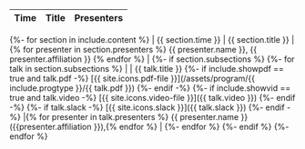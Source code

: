 | Time | Title | Presenters |
| --- | ------- | ---------- |
{%- for section in include.content %}
| {{ section.time }} | {{ section.title }} | {% for presenter in section.presenters %} {{ presenter.name }}, {{ presenter.affiliation }} {% endfor %} |
  {%- if section.subsections %}
      {%- for talk in section.subsections %}
| | {{ talk.title }}
        {%- if include.showpdf == true and talk.pdf -%}
[{{ site.icons.pdf-file }}](/assets/program/{{ include.progtype }}/{{ talk.pdf }})
        {%- endif -%}
        {%- if include.showvid == true and talk.video -%}
[{{ site.icons.video-file }}]({{ talk.video }})
        {%- endif -%}
        {%- if talk.slack -%}
[{{ site.icons.slack }}]({{ talk.slack }})
        {%- endif -%}
|{% for presenter in talk.presenters %} {{ presenter.name }} ({{presenter.affiliation }}),{% endfor %} |
      {%- endfor %}
  {%- endif %}
{%- endfor %}
